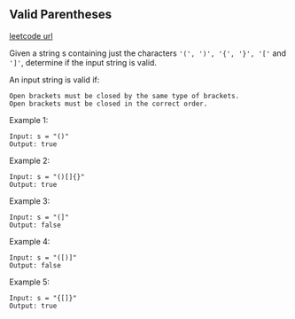 ## Valid Parentheses
[leetcode url](https://leetcode.com/problems/valid-parens/)

Given a string s containing just the characters `'(', ')', '{', '}', '['` and `']'`, determine if the input string is valid.

An input string is valid if:
```
Open brackets must be closed by the same type of brackets.
Open brackets must be closed in the correct order.
```


Example 1:
```
Input: s = "()"
Output: true
```
Example 2:
```
Input: s = "()[]{}"
Output: true
```
Example 3:
```
Input: s = "(]"
Output: false
```
Example 4:
```
Input: s = "([)]"
Output: false
```
Example 5:
```
Input: s = "{[]}"
Output: true
```
